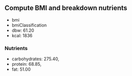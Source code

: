 ## Compute BMI and breakdown nutrients

- bmi
- bmiClassification
- dbw: 61.20
- kcal: 1836

### Nutrients
- carbohydrates: 275.40, 
- protein: 68.85, 
- fat: 51.00
